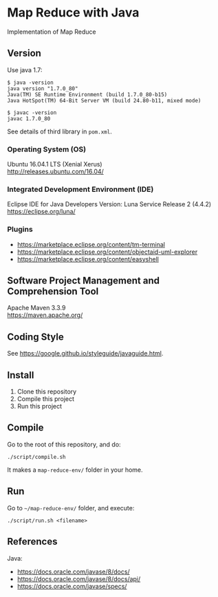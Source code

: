 # Map Reduce with Java

Implementation of Map Reduce  

## Version

Use java 1.7:

~~~
$ java -version
java version "1.7.0_80"
Java(TM) SE Runtime Environment (build 1.7.0_80-b15)
Java HotSpot(TM) 64-Bit Server VM (build 24.80-b11, mixed mode)
~~~

~~~
$ javac -version
javac 1.7.0_80
~~~

See details of third library in `pom.xml`.

### Operating System (OS)

Ubuntu 16.04.1 LTS (Xenial Xerus)  
http://releases.ubuntu.com/16.04/  

### Integrated Development Environment (IDE)

Eclipse IDE for Java Developers
Version: Luna Service Release 2 (4.4.2) 
https://eclipse.org/luna/

### Plugins

- https://marketplace.eclipse.org/content/tm-terminal
- https://marketplace.eclipse.org/content/objectaid-uml-explorer
- https://marketplace.eclipse.org/content/easyshell

## Software Project Management and Comprehension Tool

Apache Maven 3.3.9  
https://maven.apache.org/  

## Coding Style

See https://google.github.io/styleguide/javaguide.html.

## Install

1. Clone this repository
2. Compile this project 
3. Run this project

## Compile

Go to the root of this repository, and do:

~~~
./script/compile.sh
~~~

It makes a `map-reduce-env/` folder in your home.

## Run

Go to `~/map-reduce-env/` folder, and execute:

~~~
./script/run.sh <filename>
~~~

## References

Java:
- https://docs.oracle.com/javase/8/docs/ 
- https://docs.oracle.com/javase/8/docs/api/
- https://docs.oracle.com/javase/specs/
